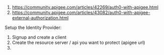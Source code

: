 



1. https://community.apigee.com/articles/42269/auth0-with-apigee.html
2. https://community.apigee.com/articles/43082/auth0-with-apigee-external-authorization.html



Setup the Identity Provider: 

1. Signup and create a client
2. Create the resource server / api you want to protect \(apigee url\) 
3. 


